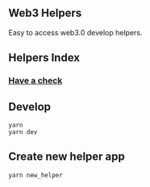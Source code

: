 ## Web3 Helpers

Easy to access web3.0 develop helpers.

## Helpers Index

### [Have a check](tools/app_index.md)

## Develop

```
yarn
yarn dev
```

## Create new helper app

```
yarn new_helper
```

